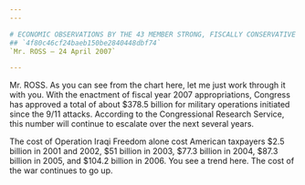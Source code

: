 ```yaml
---
---

# ECONOMIC OBSERVATIONS BY THE 43 MEMBER STRONG, FISCALLY CONSERVATIVE  DEMOCRATIC BLUE DOG COALITION
## `4f80c46cf24baeb150be2840448dbf74`
`Mr. ROSS — 24 April 2007`

---
```



Mr. ROSS. As you can see from the chart here, let me just work 
through it with you. With the enactment of fiscal year 2007 
appropriations, Congress has approved a total of about $378.5 billion 
for military operations initiated since the 9/11 attacks. According to 
the Congressional Research Service, this number will continue to 
escalate over the next several years.

The cost of Operation Iraqi Freedom alone cost American taxpayers 
$2.5 billion in 2001 and 2002, $51 billion in 2003, $77.3 billion in 
2004, $87.3 billion in 2005, and $104.2 billion in 2006. You see a 
trend here. The cost of the war continues to go up.